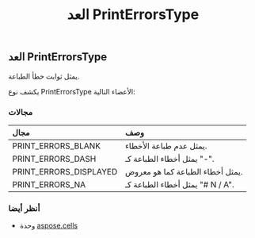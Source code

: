 ﻿---
title: العد PrintErrorsType
second_title: Aspose.Cells for Python via .NET API المراجع
description:
type: docs
weight: 2380
url: /ar/python-net/aspose.cells/printerrorstype/
is_root: false
---
##  العد PrintErrorsType
يمثل ثوابت خطأ الطباعة.



يكشف نوع PrintErrorsType الأعضاء التالية:

###  مجالات
| مجال| وصف|
| :- | :- |
| PRINT_ERRORS_BLANK | يمثل عدم طباعة الأخطاء.|
| PRINT_ERRORS_DASH | يمثل أخطاء الطباعة كـ "-".|
| PRINT_ERRORS_DISPLAYED | يمثل أخطاء الطباعة كما هو معروض.|
| PRINT_ERRORS_NA | يمثل أخطاء الطباعة كـ "# N / A".|



###  أنظر أيضا
* وحدة [aspose.cells](..)
